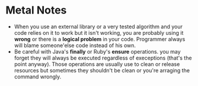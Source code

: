 # Metal Notes

- When you use an external library or a very tested algorithm and your code relies on it to work but it isn't working,
you are probably using it **wrong** or there is a **logical problem** in your code. Programmer always will blame someone'else code
instead of his own.
- Be careful with Java's **finally** or Ruby's **ensure** operations. you may forget they will always be executed regardless of execeptions (that's the point anyway). Those operations are usually use to clean or release resources but sometimes they shouldn't be clean or you're arraging the command wrongly.